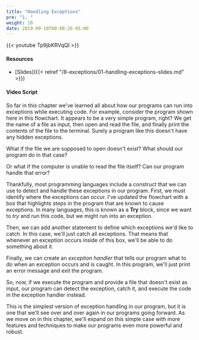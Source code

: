 ```yaml
---
title: "Handling Exceptions"
pre: "1. "
weight: 10
date: 2019-09-10T00:00:26-05:00
---
```


{{< youtube Tp9jbKRVqQI >}}

#### Resources

* [Slides]({{< relref "/8-exceptions/01-handling-exceptions-slides.md" >}})

#### Video Script

So far in this chapter we've learned all about how our programs can run into exceptions while executing code. For example, consider the program shown here in this flowchart. It appears to be a very simple program, right? We get the name of a file as input, then open and read the file, and finally print the contents of the file to the terminal. Surely a program like this doesn't have any hidden exceptions.

What if the file we are supposed to open doesn't exist? What should our program do in that case?

Or what if the computer is unable to read the file itself? Can our program handle that error?

Thankfully, most programming languages include a construct that we can use to detect and handle these exceptions in our program. First, we must identify where the exceptions can occur. I've updated the flowchart with a box that highlights steps in the program that are known to cause exceptions. In many languages, this is known as a **Try** block, since we want to _try_ and run this code, but we might run into an exception.

 Then, we can add another statement to define which exceptions we'd like to catch. In this case, we'll just catch all exceptions. That means that whenever an exception occurs inside of this box, we'll be able to do something about it.

 Finally, we can create an _exception handler_ that tells our program what to do when an exception occurs and is caught. In this program, we'll just print an error message and exit the program.

 So, now, if we execute the program and provide a file that doesn't exist as input, our program can detect the exception, catch it, and execute the code in the exception handler instead.  

 This is the simplest version of exception handling in our program, but it is one that we'll see over and over again in our programs going forward. As we move on in this chapter, we'll expand on this simple case with more features and techniques to make our programs even more powerful and robust.
